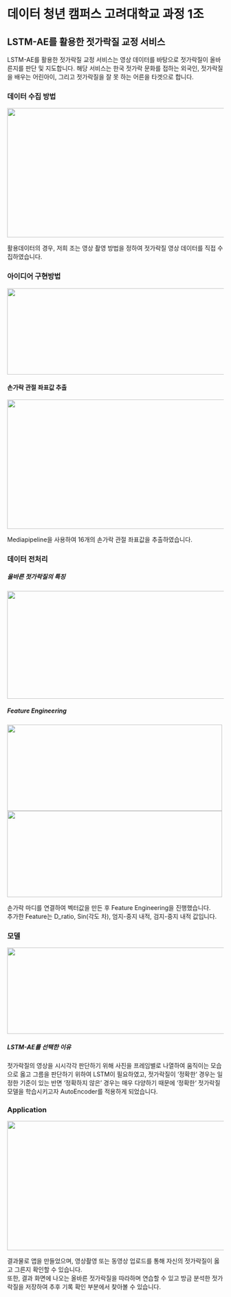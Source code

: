 # 데이터 청년 캠퍼스 고려대학교 과정 1조
## LSTM-AE를 활용한 젓가락질 교정 서비스

LSTM-AE를 활용한 젓가락질 교정 서비스는 영상 데이터를 바탕으로 젓가락질이 올바른지를 판단 및 지도합니다. 해당 서비스는 한국 젓가락 문화를 접하는 외국인, 젓가락질을 배우는 어린아이, 그리고 젓가락질을 잘 못 하는 어른을 타겟으로 합니다.

### 데이터 수집 방법

<img src="https://user-images.githubusercontent.com/87642864/131116062-73ceb2dc-3dfd-4daf-b785-4686ca72a909.PNG"  width="600" height="300">

활용데이터의 경우, 저희 조는 영상 촬영 방법을 정하여 젓가락질 영상 데이터를 직접 수집하였습니다. 


### 아이디어 구현방법

<img src="https://user-images.githubusercontent.com/87642864/131116436-5a28a112-7c34-49db-9bb7-142fd6d52b5b.PNG"  width="700" height="200">

#### 손가락 관절 좌표값 추출

<img src="https://user-images.githubusercontent.com/87642864/131116539-49ccc4f0-955a-400f-a3d3-634d16bae12e.PNG"  width="700" height="300">

Mediapipeline을 사용하여 16개의 손가락 관절 좌표값을 추출하였습니다.


### 데이터 전처리

##### 올바른 젓가락질의 특징

<img src="https://user-images.githubusercontent.com/87642864/131116974-749692cd-9b33-4c2c-80e0-e0cdf226edd4.PNG"  width="550" height="250">


##### Feature Engineering

<img src="https://user-images.githubusercontent.com/87642864/131117158-a329810a-4358-4f29-9098-6859c0782e8a.PNG"  width="500" height="200">

<img src="https://user-images.githubusercontent.com/87642864/131117200-d61319df-0a28-450f-9a5d-026fb4264e2d.PNG"  width="500" height="200">

손가락 마디를 연결하여 벡터값을 만든 후 Feature Engineering을 진행했습니다.  
추가한 Feature는 D_ratio, Sin(각도 차), 엄지-중지 내적, 검지-중지 내적 값입니다.

### 모델

<img src="https://user-images.githubusercontent.com/87642864/131117518-a062f481-510e-44ba-9e64-62a9867ed3c1.PNG"  width="750" height="200">

##### LSTM-AE를 선택한 이유

젓가락질의 영상을 시시각각 판단하기 위해 사진을 프레임별로 나열하여 움직이는 모습으로 옳고 그름을 판단하기 위하여 LSTM이 필요하였고, 젓가락질이 ‘정확한‘ 경우는 일정한 기준이 있는 반면 ‘정확하지 않은’ 경우는 매우 다양하기 때문에 ‘정확한‘ 젓가락질 모델을 학습시키고자 AutoEncoder를 적용하게 되었습니다.


### Application

<img src="https://user-images.githubusercontent.com/87642864/131119944-e4ecde7c-e346-4085-9006-e0512058d57d.PNG"  width="670" height="300">

결과물로 앱을 만들었으며, 영상촬영 또는 동영상 업로드를 통해 자신의 젓가락질이 옳고 그른지 확인할 수 있습니다.  
또한, 결과 화면에 나오는 올바른 젓가락질을 따라하며 연습할 수 있고 방금 분석한 젓가락질을 저장하여 추후 기록 확인 부분에서 찾아볼 수 있습니다.
